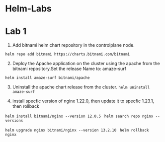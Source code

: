 # Helm-Labs

# Lab 1


1. Add bitnami helm chart repository in the controlplane node.

``` helm repo add bitnami https://charts.bitnami.com/bitnami ```


2. Deploy the Apache application on the cluster using the apache from the bitnami repository.Set the 
release Name to: amaze-surf

```helm install amaze-surf bitnami/apache```

3. Uninstall the apache chart release from the cluster.
```helm uninstall amaze-surf```


4. install specfic version of nginx 1.22.0, then update it to specfic 1.23.1, then rollback


```helm install bitnami/nginx --version 12.0.5 ```
``` helm search repo nginx --versions ```

```helm upgrade nginx bitnami/nginx --version 13.2.10 ```
```helm rollback nginx```